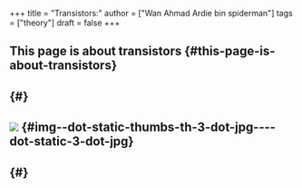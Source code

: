 +++
title = "Transistors:"
author = ["Wan Ahmad Ardie bin spiderman"]
tags = ["theory"]
draft = false
+++

## This page is about transistors {#this-page-is-about-transistors}


##  {#}


## [![](/thumbs/th_3.jpg)](/3.jpg) {#img--dot-static-thumbs-th-3-dot-jpg----dot-static-3-dot-jpg}


##  {#}
